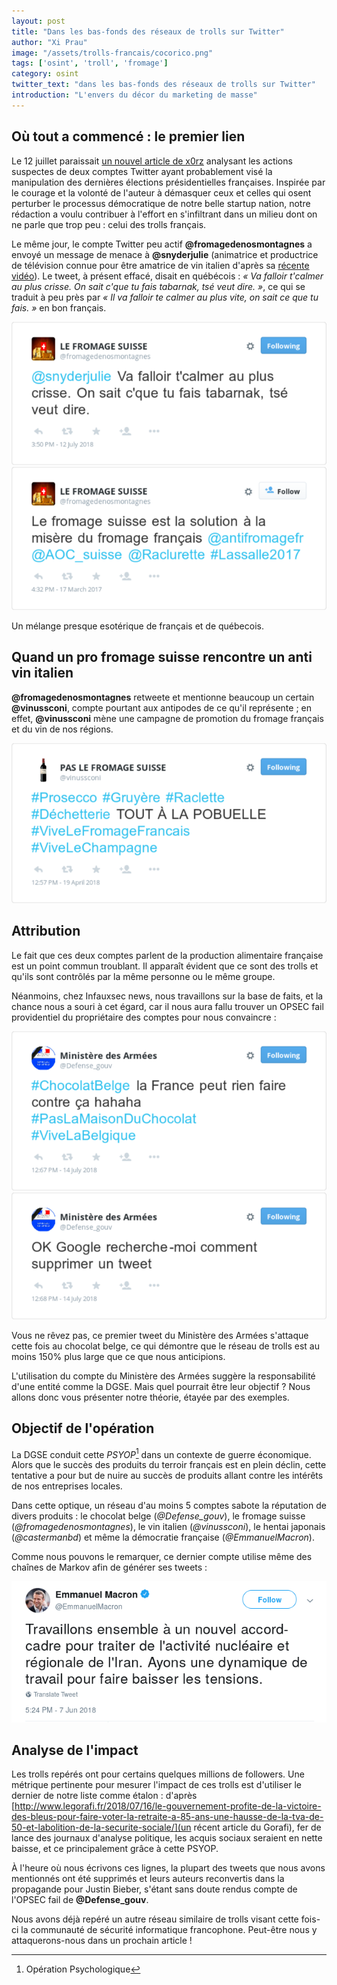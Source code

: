 ```yaml
---
layout: post
title: "Dans les bas-fonds des réseaux de trolls sur Twitter"
author: "Xi Prau"
image: "/assets/trolls-francais/cocorico.png"
tags: ['osint', 'troll', 'fromage']
category: osint
twitter_text: "dans les bas-fonds des réseaux de trolls sur Twitter"
introduction: "L'envers du décor du marketing de masse"
---
```


## Où tout a commencé : le premier lien

Le 12 juillet paraissait
[un nouvel article de x0rz](https://blog.0day.rocks/uncovering-foreign-trolls-trying-to-influence-french-elections-on-twitter-a78a8c12953)
analysant les actions suspectes de deux comptes Twitter ayant probablement visé
la manipulation des dernières élections présidentielles françaises. Inspirée
par le courage et la volonté de l'auteur à démasquer ceux et celles qui osent
perturber le processus démocratique de notre belle startup nation, notre
rédaction a voulu contribuer à l'effort en s'infiltrant dans un milieu dont on
ne parle que trop peu : celui des trolls français.

Le même jour, le compte Twitter peu actif **@fromagedenosmontagnes**
a envoyé un message de menace à **@snyderjulie** (animatrice et productrice de
télévision connue pour être amatrice de vin italien d'après sa
[récente vidéo](https://www.youtube.com/watch?v=fZWaFIVpNYc)). Le tweet, à
présent effacé, disait en québécois : *« Va falloir t'calmer au plus crisse. On
sait c'que tu fais tabarnak, tsé veut dire. »*, ce qui se traduit à peu près
par *« Il va falloir te calmer au plus vite, on sait ce que tu fais. »* en bon
français.

![Julie](/assets/trolls-francais/snyderjulie.png)
![Et Jean Lassalle](/assets/trolls-francais/lassalle.png)

Un mélange presque esotérique de français et de québecois.

## Quand un pro fromage suisse rencontre un anti vin italien

**@fromagedenosmontagnes** retweete et mentionne beaucoup un certain
**@vinussconi**, compte pourtant aux antipodes de ce qu'il représente ; en
effet, **@vinussconi** mène une campagne de promotion du fromage français et
du vin de nos régions.

![VIVE LE VIN](/assets/trolls-francais/vinussconi.png)

## Attribution

Le fait que ces deux comptes parlent de la production alimentaire française est
un point commun troublant. Il apparaît évident que ce sont des trolls et qu'ils
sont contrôlés par la même personne ou le même groupe.

Néanmoins, chez Infauxsec news, nous travaillons sur la base de faits, et la
chance nous a souri à cet égard, car il nous aura fallu trouver un OPSEC fail
providentiel du propriétaire des comptes pour nous convaincre :

![BONJOUR CHOCOLAT](/assets/trolls-francais/chocolat.png)
![ALLO GOOGLE CER CHIEN](/assets/trolls-francais/google.png)

Vous ne rêvez pas, ce premier tweet du Ministère des Armées s'attaque cette
fois au chocolat belge, ce qui démontre que le réseau de trolls est au moins
150% plus large que ce que nous anticipions.

L'utilisation du compte du Ministère des Armées suggère la responsabilité d'une
entité comme la DGSE. Mais quel pourrait être leur objectif ? Nous allons donc
vous présenter notre théorie, étayée par des exemples.

## Objectif de l'opération

La DGSE conduit cette *PSYOP*[^1] dans un contexte de guerre économique. Alors
que le succès des produits du terroir français est en plein déclin, cette
tentative a pour but de nuire au succès de produits allant contre les
intérêts de nos entreprises locales.

Dans cette optique, un réseau d'au moins 5 comptes sabote la réputation de
divers produits : le chocolat belge (*@Defense_gouv*), le fromage
suisse (*@fromagedenosmontagnes*), le vin italien (*@vinussconi*), le hentai
japonais (*@castermanbd*) et même la démocratie française (*@EmmanuelMacron*).

Comme nous pouvons le remarquer, ce dernier compte utilise même des chaînes de
Markov afin de générer ses tweets :

![Democratie](/assets/trolls-francais/macron.png)

## Analyse de l'impact

Les trolls repérés ont pour certains quelques millions de followers. Une
métrique pertinente pour mesurer l'impact de ces trolls est d'utiliser le
dernier de notre liste comme étalon : d'après
[http://www.legorafi.fr/2018/07/16/le-gouvernement-profite-de-la-victoire-des-bleus-pour-faire-voter-la-retraite-a-85-ans-une-hausse-de-la-tva-de-50-et-labolition-de-la-securite-sociale/](un
récent article du Gorafi), fer de lance des journaux d'analyse politique, les
acquis sociaux seraient en nette baisse, et ce principalement grâce à cette
PSYOP.

À l'heure où nous écrivons ces lignes, la plupart des tweets que nous avons
mentionnés ont été supprimés et leurs auteurs reconvertis dans la propagande
pour Justin Bieber, s'étant sans doute rendus compte de l'OPSEC fail de
**@Defense_gouv**.

Nous avons déjà repéré un autre réseau similaire de trolls visant cette fois-ci
la communauté de sécurité informatique francophone. Peut-être nous y
attaquerons-nous dans un prochain article !

[^1]: Opération Psychologique
